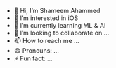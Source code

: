 - 👋 Hi, I’m Shameem Ahammed
- 👀 I’m interested in iOS
- 🌱 I’m currently learning ML & AI
- 💞️ I’m looking to collaborate on ...
- 📫 How to reach me ...
- 😄 Pronouns: ...
- ⚡ Fun fact: ...

<!---
shameem-misl/shameem-misl is a ✨ special ✨ repository because its `README.md` (this file) appears on your GitHub profile.
You can click the Preview link to take a look at your changes.
--->
